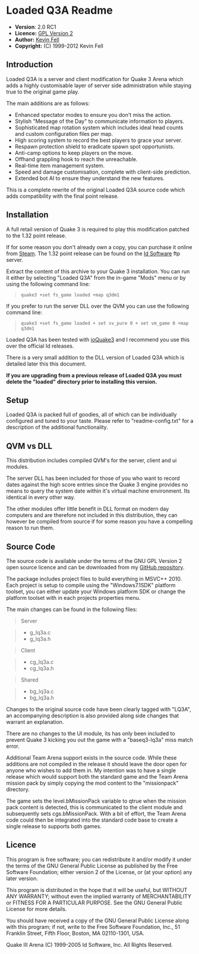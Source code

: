 Loaded Q3A Readme
=================

-	**Version**: 2.0 RC1
-	**Licence:** [GPL Version 2](http://www.gnu.org/licenses/gpl-2.0.html)
-	**Author:** [Kevin Fell](http://www.kevin-fell.co.uk/)
-	**Copyright:** (C) 1999-2012 Kevin Fell

Introduction
------------

Loaded Q3A is a server and client modification for Quake 3 Arena which
adds a highly customisable layer of server side administration while
staying true to the original game play.

The main additions are as follows: 

-	Enhanced spectator modes to ensure you don't miss the action.
-	Stylish "Message of the Day" to communicate information to players.
-	Sophisticated map rotation system which includes ideal head counts
	and custom configuration files per map.
-	High scoring system to record the best players to grace your server.
-	Respawn protection shield to eradicate spawn spot opportunists.
-	Anti-camp options to keep players on the move.
-	Offhand grappling hook to reach the unreachable.
-	Real-time item management system.
-	Speed and damage customisation, complete with client-side prediction.
-	Extended bot AI to ensure they understand the new features.

This is a complete rewrite of the original Loaded Q3A source code which
adds compatibility with the final point release.


Installation
------------

A full retail version of Quake 3 is required to play this modification
patched to the 1.32 point release.

If for some reason you don't already own a copy, you can purchase it
online from [Steam](http://store.steampowered.com/app/2200). The 1.32
point release can be found on the
[Id Software](ftp://ftp.idsoftware.com/idstuff/quake3/) ftp server.

Extract the content of this archive to your Quake 3 installation. You
can run it either by selecting "Loaded Q3A" from the in-game "Mods"
menu or by using the following command line:

> `quake3 +set fs_game loaded +map q3dm1`

If you prefer to run the server DLL over the QVM you can use the
following command line:

> `quake3 +set fs_game loaded + set sv_pure 0 + set vm_game 0 +map q3dm1`

Loaded Q3A has been tested with [ioQuake3](http://ioquake3.org/) and I
recommend you use this over the official Id releases.

There is a very small addition to the DLL version of Loaded Q3A which is
detailed later this this document.

**If you are upgrading from a previous release of Loaded Q3A you must
delete the "loaded" directory prior to installing this version.**


Setup
-----

Loaded Q3A is packed full of goodies, all of which can be individually
configured and tuned to your taste. Please refer to
"readme-config.txt" for a description of the additional functionality.


QVM vs DLL
----------

This distribution includes compiled QVM's for the server, client and
ui modules.

The server DLL has been included for those of you who want to record
dates against the high score entries since the Quake 3 engine provides
no means to query the system date within it's virtual machine environment.
Its identical in every other way.

The other modules offer little benefit in DLL format on modern day
computers and are therefore not included in this distribution, they
can however be compiled from source if for some reason you have a
compelling reason to run them.

	
Source Code
-----------

The source code is available under the terms of the GNU GPL Version 2
open source licence and can be downloaded from my
[GitHub repository](https://github.com/monoknot/loaded-q3a).

The package includes project files to build everything in MSVC++ 2010.
Each project is setup to compile using the "Windows7.1SDK" platform
toolset, you can either update your Windows platform SDK or change the
platform toolset with in each projects properties menu.

The main changes can be found in the following files:

> Server

>- g_lq3a.c
>- g_lq3a.h

> Client

>- cg_lq3a.c
>- cg_lq3a.h

> Shared

>- bg_lq3a.c
>- bg_lq3a.h

Changes to the original source code have been clearly tagged with "LQ3A",
an accompanying description is also provided along side changes that
warrant an explanation.

There are no changes to the UI module, its has only been included to
prevent Quake 3 kicking you out the game with a "baseq3-lq3a" miss
match error.

Additional Team Arena support exists in the source code. While these
additions are not compiled in the release it should leave the door open
for anyone who wishes to add them in. My intention was to have a single
release which would support both the standard game and the Team Arena
mission pack by simply copying the mod content to the "missionpack"
directory.

The game sets the level.bMissionPack variable to qtrue when the mission
pack content is detected, this is communicated to the client module and
subsequently sets cgs.bMissionPack. With a bit of effort, the Team Arena
code could then be integrated into the standard code base to create a
single release to supports both games.


Licence
-------
This program is free software; you can redistribute it and/or modify
it under the terms of the GNU General Public License as published by
the Free Software Foundation; either version 2 of the License, or
(at your option) any later version.

This program is distributed in the hope that it will be useful, but
WITHOUT ANY WARRANTY; without even the implied warranty of
MERCHANTABILITY or FITNESS FOR A PARTICULAR PURPOSE.  See the GNU
General Public License for more details.

You should have received a copy of the GNU General Public License
along with this program; if not, write to the Free Software
Foundation, Inc., 51 Franklin Street, Fifth Floor, Boston,
MA 02110-1301, USA.

Quake III Arena (C) 1999-2005 Id Software, Inc. All Rights Reserved.